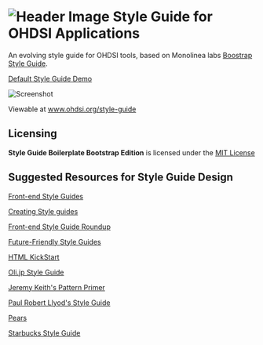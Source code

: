 ![Header Image](http://ec2-54-85-33-71.compute-1.amazonaws.com/wp-content/uploads/2014/07/cropped-OHDSI-logo-with-text-horizontal-colored-white-background.png)
Style Guide for OHDSI Applications
==============================

An evolving style guide for OHDSI tools, based on Monolinea labs [Boostrap Style Guide](https://github.com/kemie/Style-Guide-Boilerplate-Bootstrap-Edition).

[Default Style Guide Demo](http://www.monolinea.com/projects/styleguide)

![Screenshot](http://www.monolinea.com/wp-content/uploads/Style_Guide_Boilerplate.png)

Viewable at www.ohdsi.org/style-guide


## Licensing 
**Style Guide Boilerplate Bootstrap Edition** is licensed under the [MIT License](http://en.wikipedia.org/wiki/MIT_License)


## Suggested Resources for Style Guide Design
 
[Front-end Style Guides](http://24ways.org/2011/front-end-style-guides/)

[Creating Style guides](http://alistapart.com/article/creating-style-guides)

[Front-end Style Guide Roundup](https://gimmebar.com/collection/4ecd439c2f0aaad734000022/front-end-styleguides)

[Future-Friendly Style Guides](https://speakerdeck.com/lukebrooker/future-friendly-style-guides)

[HTML KickStart](http://www.99lime.com/elements/)

[Oli.jp Style Guide](http://oli.jp/2011/style-guide/)

[Jeremy Keith's Pattern Primer](http://adactio.com/journal/5028/)

[Paul Robert Llyod's Style Guide](http://www.paulrobertlloyd.com/about/styleguide/)

[Pears](http://pea.rs/)

[Starbucks Style Guide](http://www.starbucks.com/static/reference/styleguide/)




